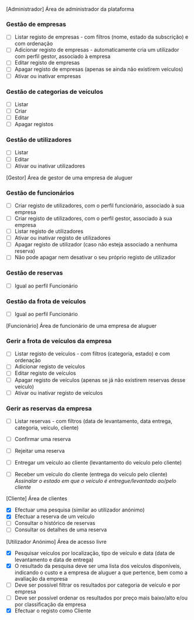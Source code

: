 [Administrador] Área de administrador da plataforma
### Gestão de empresas
- [ ] Listar registo de empresas - com filtros (nome, estado da subscrição) e com ordenação
- [ ] Adicionar registo de empresas - automaticamente cria um utilizador com perfil gestor, associado à empresa
- [ ] Editar registo de empresas
- [ ] Apagar registo de empresas (apenas se ainda não existirem veículos)
- [ ] Ativar ou inativar empresas

### Gestão de categorias de veículos
- [ ] Listar
- [ ] Criar
- [ ] Editar
- [ ] Apagar registos

### Gestão de utilizadores
- [ ] Listar
- [ ] Editar
- [ ] Ativar ou inativar utilizadores

[Gestor] Área de gestor de uma empresa de aluguer
### Gestão de funcionários
- [ ] Criar registo de utilizadores, com o perfil funcionário, associado à sua empresa
- [ ] Criar registo de utilizadores, com o perfil gestor, associado à sua empresa
- [ ] Listar registo de utilizadores
- [ ] Ativar ou inativar registo de utilizadores
- [ ] Apagar registo de utilizador (caso não esteja associado a nenhuma reserva)
- [ ] Não pode apagar nem desativar o seu próprio registo de utilizador

### Gestão de reservas
- [ ] Igual ao perfil Funcionário

### Gestão da frota de veículos 
- [ ] Igual ao perfil Funcionário

[Funcionário] Área de funcionário de uma empresa de aluguer
### Gerir a frota de veículos da empresa

- [ ] Listar registo de veículos - com filtros (categoria, estado) e com ordenação
- [ ] Adicionar registo de veículos
- [ ] Editar registo de veículos
- [ ] Apagar registo de veículos (apenas se já não existirem reservas desse veículo)
- [ ] Ativar ou inativar registo de veículos

### Gerir as reservas da empresa

- [ ] Listar reservas - com filtros (data de levantamento, data entrega, categoria, veículo, cliente)
- [ ] Confirmar uma reserva
- [ ] Rejeitar uma reserva
- [ ] Entregar um veículo ao cliente (levantamento do veículo pelo cliente) 
- [ ] Receber um veículo do cliente (entrega do veículo pelo cliente)
_Assinalar o estado em que o veículo é entregue/levantado ao/pelo cliente_


[Cliente] Área de clientes
- [x] Efectuar uma pesquisa (similar ao utilizador anónimo)
- [x] Efectuar a reserva de um veículo
- [ ] Consultar o histórico de reservas
- [ ] Consultar os detalhes de uma reserva

[Utilizador Anónimo] Área de acesso livre
- [x] Pesquisar veículos por localização, tipo de veículo e data (data de levantamento e data de entrega)
- [x] O resultado da pesquisa deve ser uma lista dos veículos disponíveis, indicando o custo e a empresa de aluguer a que pertence, bem como a avaliação da empresa
- [ ] Deve ser possível filtrar os resultados por categoria de veículo e por empresa
- [ ] Deve ser possível ordenar os resultados por preço mais baixo/alto e/ou por classificação da empresa
- [x] Efectuar o registo como Cliente
